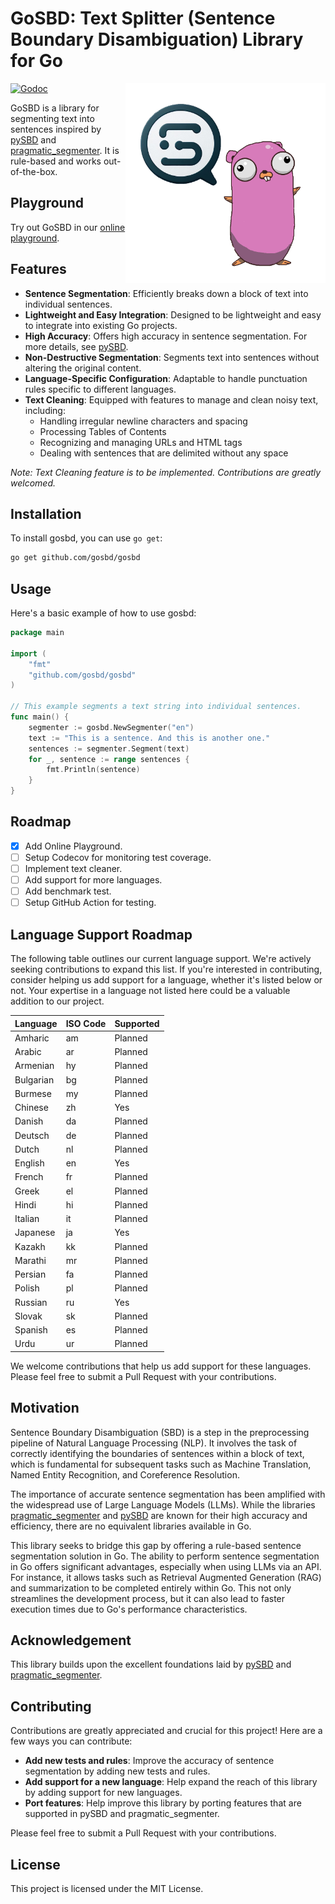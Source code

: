 # **GoSBD: Text Splitter (Sentence Boundary Disambiguation) Library for Go**

<img align="right" width="320" src="/artifacts/sbd-gopher.png" alt="gosbd-logo" title="dsbd-logo" />

[![Godoc](http://img.shields.io/badge/go-documentation-blue.svg?style=flat-square)](https://godoc.org/github.com/gosbd/gosbd)

GoSBD is a library for segmenting text into sentences inspired by [pySBD](https://github.com/nipunsadvilkar/pySBD) and [pragmatic_segmenter](https://github.com/diasks2/pragmatic_segmenter). It is rule-based and works out-of-the-box.

## Playground

Try out GoSBD in our [online playground](https://gosbd.pages.dev/).

## Features

- **Sentence Segmentation**: Efficiently breaks down a block of text into individual sentences.
- **Lightweight and Easy Integration**: Designed to be lightweight and easy to integrate into existing Go projects.
- **High Accuracy**: Offers high accuracy in sentence segmentation. For more details, see [pySBD](https://github.com/nipunsadvilkar/pySBD).
- **Non-Destructive Segmentation**: Segments text into sentences without altering the original content.
- **Language-Specific Configuration**: Adaptable to handle punctuation rules specific to different languages.
- **Text Cleaning**: Equipped with features to manage and clean noisy text, including:
    - Handling irregular newline characters and spacing
    - Processing Tables of Contents
    - Recognizing and managing URLs and HTML tags
    - Dealing with sentences that are delimited without any space

_Note: Text Cleaning feature is to be implemented. Contributions are greatly welcomed._

## Installation

To install gosbd, you can use `go get`:

```sh
go get github.com/gosbd/gosbd
```

## Usage

Here's a basic example of how to use gosbd:

```go
package main

import (
    "fmt"
    "github.com/gosbd/gosbd"
)

// This example segments a text string into individual sentences.
func main() {
    segmenter := gosbd.NewSegmenter("en")
    text := "This is a sentence. And this is another one."
    sentences := segmenter.Segment(text)
    for _, sentence := range sentences {
        fmt.Println(sentence)
    }
}
```

## Roadmap

- [x] Add Online Playground.
- [ ] Setup Codecov for monitoring test coverage.
- [ ] Implement text cleaner.
- [ ] Add support for more languages.
- [ ] Add benchmark test.
- [ ] Setup GitHub Action for testing.

## Language Support Roadmap

The following table outlines our current language support. We're actively seeking contributions to expand this list. If you're interested in contributing, consider helping us add support for a language, whether it's listed below or not. Your expertise in a language not listed here could be a valuable addition to our project.

| Language   | ISO Code | Supported |
| ---------- | -------- |-----------|
| Amharic    | am       | Planned   |
| Arabic     | ar       | Planned   |
| Armenian   | hy       | Planned   |
| Bulgarian  | bg       | Planned   |
| Burmese    | my       | Planned   |
| Chinese    | zh       | Yes       |
| Danish     | da       | Planned   |
| Deutsch    | de       | Planned   |
| Dutch      | nl       | Planned   |
| English    | en       | Yes       |
| French     | fr       | Planned   |
| Greek      | el       | Planned   |
| Hindi      | hi       | Planned   |
| Italian    | it       | Planned   |
| Japanese   | ja       | Yes       |
| Kazakh     | kk       | Planned   |
| Marathi    | mr       | Planned   |
| Persian    | fa       | Planned   |
| Polish     | pl       | Planned   |
| Russian    | ru       | Yes       |
| Slovak     | sk       | Planned   |
| Spanish    | es       | Planned   |
| Urdu       | ur       | Planned   |

We welcome contributions that help us add support for these languages. Please feel free to submit a Pull Request with your contributions.

## Motivation

Sentence Boundary Disambiguation (SBD) is a step in the preprocessing pipeline of Natural Language Processing (NLP). It involves the task of correctly identifying the boundaries of sentences within a block of text, which is fundamental for subsequent tasks such as Machine Translation, Named Entity Recognition, and Coreference Resolution.

The importance of accurate sentence segmentation has been amplified with the widespread use of Large Language Models (LLMs). While the libraries [pragmatic_segmenter](https://github.com/diasks2/pragmatic_segmenter) and [pySBD](https://github.com/nipunsadvilkar/pySBD) are known for their high accuracy and efficiency, there are no equivalent libraries available in Go.

This library seeks to bridge this gap by offering a rule-based sentence segmentation solution in Go. The ability to perform sentence segmentation in Go offers significant advantages, especially when using LLMs via an API. For instance, it allows tasks such as Retrieval Augmented Generation (RAG) and summarization to be completed entirely within Go. This not only streamlines the development process, but it can also lead to faster execution times due to Go's performance characteristics.

## Acknowledgement

This library builds upon the excellent foundations laid by [pySBD](https://github.com/nipunsadvilkar/pySBD) and [pragmatic_segmenter](https://github.com/diasks2/pragmatic_segmenter).

## Contributing

Contributions are greatly appreciated and crucial for this project! Here are a few ways you can contribute:

- **Add new tests and rules**: Improve the accuracy of sentence segmentation by adding new tests and rules.
- **Add support for a new language**: Help expand the reach of this library by adding support for new languages.
- **Port features**: Help improve this library by porting features that are supported in pySBD and pragmatic_segmenter.

Please feel free to submit a Pull Request with your contributions.

## License

This project is licensed under the MIT License.
